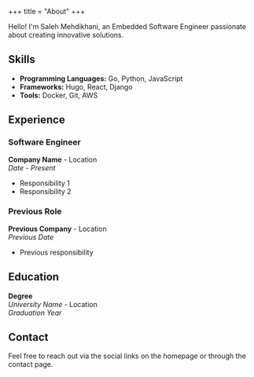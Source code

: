 +++
title = "About"
+++

Hello! I'm Saleh Mehdikhani, an Embedded Software Engineer passionate about creating innovative solutions.

## Skills

- **Programming Languages:** Go, Python, JavaScript
- **Frameworks:** Hugo, React, Django
- **Tools:** Docker, Git, AWS

## Experience

### Software Engineer
**Company Name** - Location  
*Date - Present*

- Responsibility 1
- Responsibility 2

### Previous Role
**Previous Company** - Location  
*Previous Date*

- Previous responsibility

## Education

**Degree**  
*University Name* - Location  
*Graduation Year*

## Contact

Feel free to reach out via the social links on the homepage or through the contact page.
